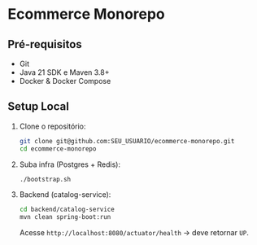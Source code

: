 # Ecommerce Monorepo

## Pré‑requisitos
- Git
- Java 21 SDK e Maven 3.8+
- Docker & Docker Compose

## Setup Local

1. Clone o repositório:
   ```bash
   git clone git@github.com:SEU_USUARIO/ecommerce-monorepo.git
   cd ecommerce-monorepo
   ```

2. Suba infra (Postgres + Redis):
   ```bash
   ./bootstrap.sh
   ```

3. Backend (catalog-service):
   ```bash
   cd backend/catalog-service
   mvn clean spring-boot:run
   ```
   Acesse `http://localhost:8080/actuator/health` → deve retornar `UP`.